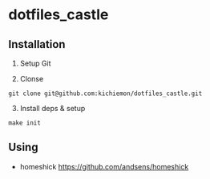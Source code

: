 # dotfiles_castle

## Installation

1. Setup Git

2. Clonse
```
git clone git@github.com:kichiemon/dotfiles_castle.git
```

3. Install deps & setup
```
make init
```


## Using

* homeshick https://github.com/andsens/homeshick
